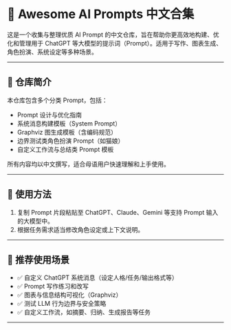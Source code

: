 # 🧠 Awesome AI Prompts 中文合集

这是一个收集与整理优质 AI Prompt 的中文仓库，旨在帮助你更高效地构建、优化和管理用于 ChatGPT 等大模型的提示词（Prompt）。适用于写作、图表生成、角色扮演、系统设定等多种场景。

---

## 📌 仓库简介

本仓库包含多个分类 Prompt，包括：

- Prompt 设计与优化指南
- 系统消息构建模板（System Prompt）
- Graphviz 图生成模板（含编码规范）
- 边界测试类角色扮演 Prompt（如猫娘）
- 自定义工作流与总结类 Prompt 模板

所有内容均以中文撰写，适合母语用户快速理解和上手使用。

---


## 🚀 使用方法

1. 复制 Prompt 片段粘贴至 ChatGPT、Claude、Gemini 等支持 Prompt 输入的大模型中。
2. 根据任务需求适当修改角色设定或上下文说明。

---

## 🧭 推荐使用场景

- ✅ 自定义 ChatGPT 系统消息（设定人格/任务/输出格式等）
- ✅ Prompt 写作练习和改写
- ✅ 图表与信息结构可视化（Graphviz）
- ✅ 测试 LLM 行为边界与安全策略
- ✅ 自定义工作流，如摘要、归纳、生成报告等任务

---
